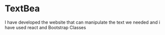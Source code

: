 # TextBea
I have developed the website that can manipulate the text we needed and i have used react and Bootstrap Classes

